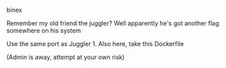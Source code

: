binex

Remember my old friend the juggler? Well apparently he's got another flag somewhere on his system

Use the same port as Juggler 1. Also here, take this Dockerfile

(Admin is away, attempt at your own risk)
